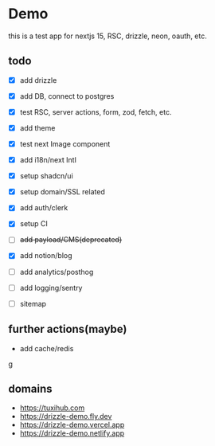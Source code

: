 # Demo
this is a test app for nextjs 15, RSC, drizzle, neon, oauth, etc.

## todo
- [x] add drizzle
- [x] add DB, connect to postgres
- [x] test RSC, server actions, form, zod, fetch, etc.
- [x] add theme
- [x] test next Image component
- [x] add i18n/next Intl
- [x] setup shadcn/ui
- [x] setup domain/SSL related
- [x] add auth/clerk
- [x] setup CI
- [ ] ~~add payload/CMS(deprecated)~~
- [x] add notion/blog
- [ ] add analytics/posthog
- [ ] add logging/sentry
- [ ] sitemap


## further actions(maybe)
- add cache/redis

g
## domains
- https://tuxihub.com
- https://drizzle-demo.fly.dev
- https://drizzle-demo.vercel.app
- https://drizzle-demo.netlify.app